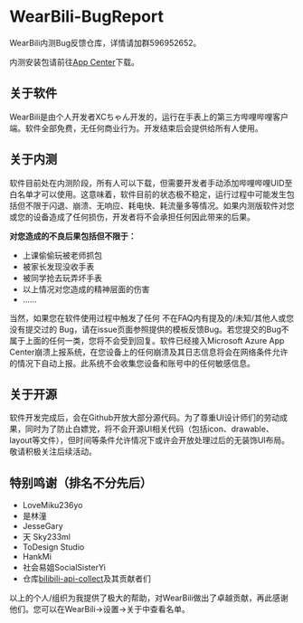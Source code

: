# WearBili-BugReport
WearBili内测Bug反馈仓库，详情请加群596952652。

内测安装包请前往[App Center](https://install.appcenter.ms/users/xc-chan/apps/wearbili/distribution_groups/insider)下载。

## 关于软件
WearBili是由个人开发者XCちゃん开发的，运行在手表上的第三方哔哩哔哩客户端。软件全部免费，无任何商业行为。开发结束后会提供给所有人使用。

## 关于内测
软件目前处在内测阶段，所有人可以下载，但需要开发者手动添加哔哩哔哩UID至白名单才可以使用。这意味着，软件目前的状态极不稳定，运行过程中可能发生包括但不限于闪退、崩溃、无响应、耗电快、耗流量多等情况。如果内测版软件对您或您的设备造成了任何损伤，开发者将不会承担任何因此带来的后果。


**对您造成的不良后果包括但不限于：**
- 上课偷偷玩被老师抓包
- 被家长发现没收手表
- 被同学抢去玩弄坏手表
- 以上情况对您造成的精神层面的伤害
- ......

当然，如果您在软件使用过程中触发了任何 不在FAQ内有提及的/未知/其他人或您没有提交过的 Bug，请在issue页面参照提供的模板反馈Bug。若您提交的Bug不属于上面的任何一类，您将不会受到回复。软件已经接入Microsoft Azure App Center崩溃上报系统，在您设备上的任何崩溃及其日志信息将会在网络条件允许的情况下自动上报。此系统不会收集您设备和账号中的任何敏感信息。


## 关于开源
软件开发完成后，会在Github开放大部分源代码。为了尊重UI设计师们的劳动成果，同时为了防止白嫖党，将不会开源UI相关代码（包括icon、drawable、layout等文件），但时间等条件允许情况下或许会开放处理过后的无装饰UI布局。敬请积极关注后续活动。

## 特别鸣谢（排名不分先后）
- LoveMiku236yo
- 是林潼
- JesseGary
- 天 Sky233ml
- ToDesign Studio
- HankMi
- 社会易姐SocialSisterYi
- 仓库[bilibili-api-collect](https://github.com/SocialSisterYi/bilibili-api-collect)及其贡献者们

以上的个人/组织为我提供了极大的帮助，对WearBili做出了卓越贡献，再此感谢他们。您可以在WearBili->设置->关于中查看名单。
